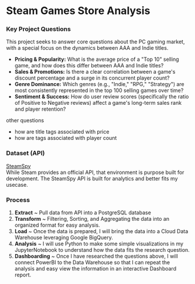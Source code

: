 # Steam Games Store Analysis

### Key Project Questions

This project seeks to answer core questions about the PC gaming market, with a special focus on the dynamics between AAA and Indie titles.

- **Pricing & Popularity:** What is the average price of a "Top 10" selling game, and how does this differ between AAA and Indie titles?
- **Sales & Promotions:** Is there a clear correlation between a game's discount percentage and a surge in its concurrent player count?
- **Genre Dominance:** Which genres (e.g., "Indie," "RPG," "Strategy") are most consistently represented in the top 100 selling games over time?
- **Sentiment & Success:** How do user review scores (specifically the ratio of Positive to Negative reviews) affect a game's long-term sales rank and player retention?

other questions
- how are title tags associated with price
- how are tags associated with player count


### Dataset (API)
[SteamSpy](https://steamspy.com/api.php)\
While Steam provides an official API, that environment is purpose built for development. The SteamSpy API is built for analytics and better fits my usecase.

### Process
1. **Extract** ~ Pull data from API into a PostgreSQL database
2. **Transform** ~ Filtering, Sorting, and Aggregating the data into an organized format for easy analysis.
3. **Load** ~ Once the data is prepared, I will bring the data into a Cloud Data Warehouse leveraging Google BigQuery.
4. **Analysis** ~ I will use Python to make some simple visualizations in my JupyterNotebook to understand how the data fits the research question.
5. **Dashboarding** ~ Once I have researched the questions above, I will connect PowerBI to the Data Warehouse so that I can repeat the analysis and easy view the information in an interactive Dashboard report.

